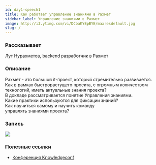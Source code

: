 ```yaml
---
id: day1-speech1
title: Как работает управление знаниями в Рахмет
sidebar_label: Управление знаниями в Рахмет
image: http://i3.ytimg.com/vi/DCbaKYEpBYE/maxresdefault.jpg
slug: /
---
```


### Рассказывает
Лут Нурахметов, backend разработчик в Рахмет

### Описание
Рахмет - это большой it-проект, который стремительно развивается.  
Как в рамках быстрорастущего проекта, с огромным количеством технологий, иметь актуальные знания проекта?  
В докладе рассматривается понятие Управления знаниями.  
Какие практики используются для фиксации знаний?  
Как научиться самому и научить команду  
управлять знаниями проекта?
### Запись

[![](http://i3.ytimg.com/vi/DCbaKYEpBYE/maxresdefault.jpg)](https://youtu.be/DCbaKYEpBYE)

### Полезные ссылки
- [Конференция Knowledgeconf](https://www.youtube.com/watch?v=bcZR0zvr)